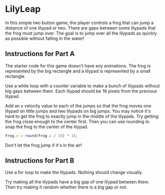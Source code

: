 # LilyLeap

In this simple two button game, the player controls a frog that can jump a distance of one lilypad or two. There are gaps between some lilypads that the frog must jump over. The goal is to jump over all the lilypads as quickly as possible without falling in the water!

## Instructions for Part A

The starter code for this game doesn't have any animations. The frog is represented by the big rectangle and a lilypad is represented by a small rectangle.

Use a while loop with a counter variable to make a bunch of lilypads without big gaps between them. Each lilypad should be 16 pixels from the previous lilypad.

Add an x velocity value to each of the jumps so that the frog moves one lilypad on little jumps and two lilypads on big jumps. You may notice it's hard to get the frog to exactly jump in the middle of the lilypads. Try getting the frog close enough to the center first. Then you can use rounding to snap the frog to the center of the lilypad.

```js
frog.x = round(frog.x / 16) * 16;
```

Don't let the frog jump if it's in the air!

## Instructions for Part B

Use a for loop to make the lilypads. Nothing should change visually.

Try making all the lilypads have a big gap of one lilypad between them. Then try making it random whether there is a big gap or not.

